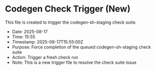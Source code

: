 # Codegen Check Trigger (New)

This file is created to trigger the codegen-sh-staging check suite.

- Date: 2025-08-17
- Time: 15:55
- Timestamp: 2025-08-17T15:55:00Z
- Purpose: Force completion of the queued codegen-sh-staging check suite
- Action: Trigger a fresh check run
- Note: This is a new trigger file to resolve the check suite issue

